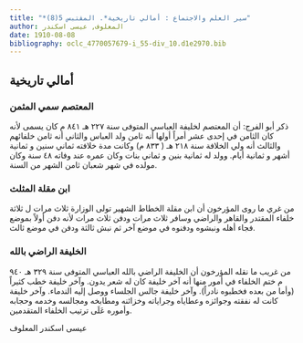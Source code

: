 ```yaml
---
title: "*سير العلم والاجتماع : أمالي تاريخية*. المقتبس 5(8)"
author: المعلوف, عيسى اسكندر
date: 1910-08-08
bibliography: oclc_4770057679-i_55-div_10.d1e2970.bib
---
```




##  أمالي تاريخية 



###  المعتصم سمي المثمن 


 ذكر أبو الفرج: أن المعتصم لخليفة العباسي المتوفى سنة  ٢٢٧  هـ  ٨٤١  م كان يسمى لأنه كان الثامن في  إحدى  عشر  أمراً أولها أنه ثامن ولد العباس والثاني أنه ثامن خلفائهم والثالث أنه ولي الخلافة سنة  ٢١٨  هـ (  ٨٣٣  م) وكانت مدة خلافته  ثماني  سنين و  ثمانية  أشهر و  ثمانية  أيام. وولد له  ثمانية  بنين و  ثماني  بنات وكان عمره عند وفاته  ٤٨  سنة وكان مولده في شهر شعبان ثامن الشهر من السنة. 


###  ابن مقلة المثلث 


 من غري ما روى المؤرخون أن ابن مقلة الخطاط الشهير تولى الوزارة  ثلاث  مرات ل  ثلاثة  خلفاء المقتدر والقاهر والراضي وسافر  ثلاث  مرات ودفن  ثلاث  مرات لأنه دفن أولاً بموضع فجاء أهله ونبشوه ودفنوه في موضع آخر ثم نبش ثالثة ودفن في موضع ثالث. 


###  الخليفة الراضي بالله 


 من غريب ما نقله المؤرخون أن  الخليفة الراضي بالله العباسي  المتوفى سنة  ٣٢٩  هـ   ٩٤٠  م ختم الخلفاء في أمور منها أنه آخر خليفة كان له شعر يدون. وآخر خليفة خطب كثيراً (وأما من بعده فخطبوه نادراً). وآخر خليفة جالس الجلساء ووصل إليه الندماء. وآخر خليفة كانت له نفقته وجوائزه وعطاياه وجراياته وخزائنه ومطابخه ومجالسه وخدمه وحجابه وأموره عَلَى ترتيب الخلفاء المتقدمين. 

 عيسى  اسكندر  المعلوف 
